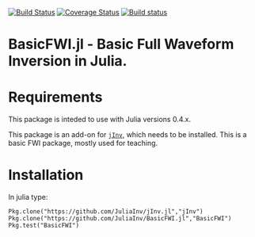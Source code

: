 [![Build Status](https://travis-ci.org/JuliaInv/FWI.jl.svg?branch=master)](https://travis-ci.org/JuliaInv/BasicFWI.jl)
[![Coverage Status](https://coveralls.io/repos/github/JuliaInv/FWI.jl/badge.svg?branch=master)](https://coveralls.io/github/JuliaInv/BasicFWI.jl?branch=master)
[![Build status](https://ci.appveyor.com/api/projects/status/regr4ahc7xrtopox?svg=true)](https://ci.appveyor.com/project/lruthotto/basicfwi-jl)


# BasicFWI.jl - Basic Full Waveform Inversion in Julia.

# Requirements

This package is inteded to use with Julia versions 0.4.x.

This package is an add-on for [`jInv`](https://github.com/JuliaInv/jInv.jl), which needs to be installed. This is a basic FWI package, mostly used for teaching.

# Installation

In julia type:

``` 
Pkg.clone("https://github.com/JuliaInv/jInv.jl","jInv")
Pkg.clone("https://github.com/JuliaInv/BasicFWI.jl","BasicFWI")
Pkg.test("BasicFWI")
```
